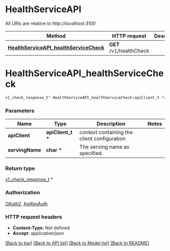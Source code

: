 # HealthServiceAPI

All URIs are relative to *http://localhost:3100*

Method | HTTP request | Description
------------- | ------------- | -------------
[**HealthServiceAPI_healthServiceCheck**](HealthServiceAPI.md#HealthServiceAPI_healthServiceCheck) | **GET** /v1/healthCheck | 


# **HealthServiceAPI_healthServiceCheck**
```c
v1_check_response_t* HealthServiceAPI_healthServiceCheck(apiClient_t *apiClient, char *servingName);
```

### Parameters
Name | Type | Description  | Notes
------------- | ------------- | ------------- | -------------
**apiClient** | **apiClient_t \*** | context containing the client configuration |
**servingName** | **char \*** | The serving name as specified. | 

### Return type

[v1_check_response_t](v1_check_response.md) *


### Authorization

[OAuth2](../README.md#OAuth2), [ApiKeyAuth](../README.md#ApiKeyAuth)

### HTTP request headers

 - **Content-Type**: Not defined
 - **Accept**: application/json

[[Back to top]](#) [[Back to API list]](../README.md#documentation-for-api-endpoints) [[Back to Model list]](../README.md#documentation-for-models) [[Back to README]](../README.md)


